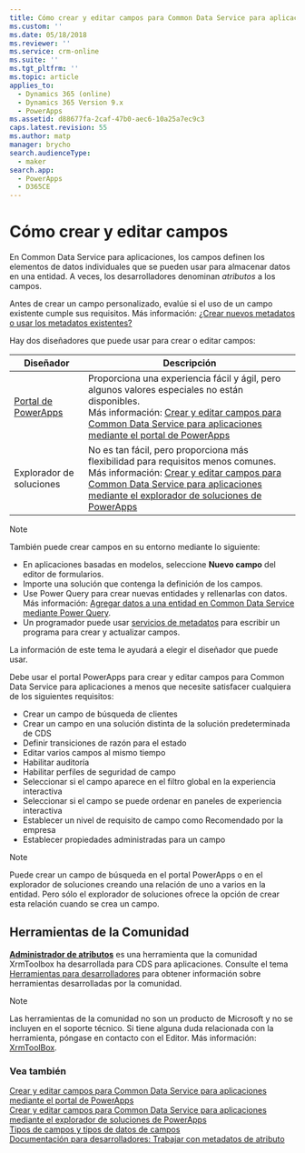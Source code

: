 ```yaml
---
title: Cómo crear y editar campos para Common Data Service para aplicaciones | MicrosoftDocs
ms.custom: ''
ms.date: 05/18/2018
ms.reviewer: ''
ms.service: crm-online
ms.suite: ''
ms.tgt_pltfrm: ''
ms.topic: article
applies_to:
  - Dynamics 365 (online)
  - Dynamics 365 Version 9.x
  - PowerApps
ms.assetid: d88677fa-2caf-47b0-aec6-10a25a7ec9c3
caps.latest.revision: 55
ms.author: matp
manager: brycho
search.audienceType:
  - maker
search.app:
  - PowerApps
  - D365CE
---
```

# <a name="how-to-create-and-edit-fields"></a>Cómo crear y editar campos

En Common Data Service para aplicaciones, los campos definen los elementos de datos individuales que se pueden usar para almacenar datos en una entidad. A veces, los desarrolladores denominan *atributos* a los campos. 
  
Antes de crear un campo personalizado, evalúe si el uso de un campo existente cumple sus requisitos. Más información: [¿Crear nuevos metadatos o usar los metadatos existentes?](create-edit-metadata.md#create-new-metadata-or-use-existing-metadata)

Hay dos diseñadores que puede usar para crear o editar campos:

|Diseñador| Descripción|
|--|--|
|[Portal de PowerApps](https://web.powerapps.com/?utm_source=padocs&utm_medium=linkinadoc&utm_campaign=referralsfromdoc)|Proporciona una experiencia fácil y ágil, pero algunos valores especiales no están disponibles.<br />Más información: [Crear y editar campos para Common Data Service para aplicaciones mediante el portal de PowerApps](create-edit-field-portal.md)|
|Explorador de soluciones|No es tan fácil, pero proporciona más flexibilidad para requisitos menos comunes.<br />Más información: [Crear y editar campos para Common Data Service para aplicaciones mediante el explorador de soluciones de PowerApps](create-edit-field-solution-explorer.md) |

> [!NOTE]
> También puede crear campos en su entorno mediante lo siguiente:
> - En aplicaciones basadas en modelos, seleccione **Nuevo campo** del editor de formularios.
> - Importe una solución que contenga la definición de los campos.
> - Use Power Query para crear nuevas entidades y rellenarlas con datos.<br />Más información: [Agregar datos a una entidad en Common Data Service mediante Power Query](/powerapps/maker/common-data-service/data-platform-cds-newentity-pq).
> - Un programador puede usar [servicios de metadatos](/powerapps/developer/common-data-service/use-web-services#metadata-services) para escribir un programa para crear y actualizar campos.

La información de este tema le ayudará a elegir el diseñador que puede usar. 

Debe usar el portal PowerApps para crear y editar campos para Common Data Service para aplicaciones a menos que necesite satisfacer cualquiera de los siguientes requisitos:

- Crear un campo de búsqueda de clientes
- Crear un campo en una solución distinta de la solución predeterminada de CDS
- Definir transiciones de razón para el estado
- Editar varios campos al mismo tiempo
- Habilitar auditoría
- Habilitar perfiles de seguridad de campo
- Seleccionar si el campo aparece en el filtro global en la experiencia interactiva
- Seleccionar si el campo se puede ordenar en paneles de experiencia interactiva
- Establecer un nivel de requisito de campo como Recomendado por la empresa
- Establecer propiedades administradas para un campo

> [!NOTE]
> Puede crear un campo de búsqueda en el portal PowerApps o en el explorador de soluciones creando una relación de uno a varios en la entidad. Pero sólo el explorador de soluciones ofrece la opción de crear esta relación cuando se crea un campo.

## <a name="community-tools"></a>Herramientas de la Comunidad

**[Administrador de atributos](https://www.xrmtoolbox.com/plugins/DLaB.Xrm.AttributeManager/)** es una herramienta que la comunidad XrmToolbox ha desarrollada para CDS para aplicaciones. Consulte el tema [Herramientas para desarrolladores](https://docs.microsoft.com/dynamics365/customer-engagement/developer/developer-tools) para obtener información sobre herramientas desarrolladas por la comunidad.

> [!NOTE]
> Las herramientas de la comunidad no son un producto de Microsoft y no se incluyen en el soporte técnico. Si tiene alguna duda relacionada con la herramienta, póngase en contacto con el Editor. Más información: [XrmToolBox](https://www.xrmtoolbox.com).

### <a name="see-also"></a>Vea también  
[Crear y editar campos para Common Data Service para aplicaciones mediante el portal de PowerApps](create-edit-field-portal.md)<br />
[Crear y editar campos para Common Data Service para aplicaciones mediante el explorador de soluciones de PowerApps](create-edit-field-solution-explorer.md)<br />
[Tipos de campos y tipos de datos de campos](types-of-fields.md)<br />
[Documentación para desarrolladores: Trabajar con metadatos de atributo](/dynamics365/customer-engagement/developer/org-service/work-attribute-metadata)
 
